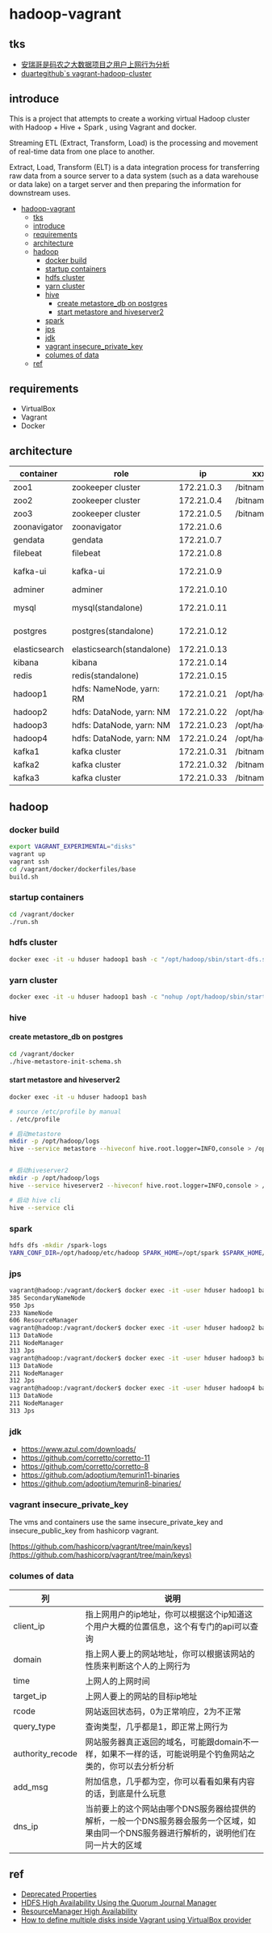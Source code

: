 # hadoop-vagrant

## tks

- [安瑞哥是码农之大数据项目之用户上网行为分析](https://github.com/Anryg/internet_behavior_project)
- [duartegithub`s vagrant-hadoop-cluster](https://github.com/duartegithub/vagrant-hadoop-cluster)

## introduce

This is a project that attempts to create a working virtual Hadoop cluster with Hadoop + Hive + Spark , using Vagrant and docker.

Streaming ETL (Extract, Transform, Load) is the processing and movement of real-time data from one place to another.

Extract, Load, Transform (ELT) is a data integration process for transferring raw data from a source server to a data system (such as a data warehouse or data lake) on a target server and then preparing the information for downstream uses.

<!--ts-->
- [hadoop-vagrant](#hadoop-vagrant)
  - [tks](#tks)
  - [introduce](#introduce)
  - [requirements](#requirements)
  - [architecture](#architecture)
  - [hadoop](#hadoop)
    - [docker build](#docker-build)
    - [startup containers](#startup-containers)
    - [hdfs cluster](#hdfs-cluster)
    - [yarn cluster](#yarn-cluster)
    - [hive](#hive)
      - [create metastore\_db on postgres](#create-metastore_db-on-postgres)
      - [start metastore and hiveserver2](#start-metastore-and-hiveserver2)
    - [spark](#spark)
    - [jps](#jps)
    - [jdk](#jdk)
    - [vagrant insecure\_private\_key](#vagrant-insecure_private_key)
    - [columes of data](#columes-of-data)
  - [ref](#ref)
<!--te-->

## requirements

- VirtualBox
- Vagrant
- Docker

## architecture

| container     | role                      | ip          | xxx_home           | image                         |
|---------------|---------------------------|-------------|--------------------|-------------------------------|
| zoo1          | zookeeper cluster         | 172.21.0.3  | /bitnami/zookeeper | bitnami/zookeeper:3.8.0       |
| zoo2          | zookeeper cluster         | 172.21.0.4  | /bitnami/zookeeper | bitnami/zookeeper:3.8.0       |
| zoo3          | zookeeper cluster         | 172.21.0.5  | /bitnami/zookeeper | bitnami/zookeeper:3.8.0       |
| zoonavigator  | zoonavigator              | 172.21.0.6  |                    | elkozmon/zoonavigator:latest  |
| gendata       | gendata                   | 172.21.0.7  |                    | golang:1.19.4-bullseye        |
| filebeat      | filebeat                  | 172.21.0.8  |                    | elastic/filebeat:8.5.3        |
| kafka-ui      | kafka-ui                  | 172.21.0.9  |                    | provectuslabs/kafka-ui:latest |
| adminer       | adminer                   | 172.21.0.10 |                    | adminer:4.8.1                 |
| mysql         | mysql(standalone)         | 172.21.0.11 |                    | debezium/example-mysql:1.1    |
| postgres      | postgres(standalone)      | 172.21.0.12 |                    | debezium/example-postgres:1.1 |
| elasticsearch | elasticsearch(standalone) | 172.21.0.13 |                    | elastic/elasticsearch:7.6.0   |
| kibana        | kibana                    | 172.21.0.14 |                    | elastic/kibana:7.6.0          |
| redis         | redis(standalone)         | 172.21.0.15 |                    | redis:6.2.6                   |
| hadoop1       | hdfs: NameNode, yarn: RM  | 172.21.0.21 | /opt/hadoop        |                               |
| hadoop2       | hdfs: DataNode, yarn: NM  | 172.21.0.22 | /opt/hadoop        |                               |
| hadoop3       | hdfs: DataNode, yarn: NM  | 172.21.0.23 | /opt/hadoop        |                               |
| hadoop4       | hdfs: DataNode, yarn: NM  | 172.21.0.24 | /opt/hadoop        |                               |
| kafka1        | kafka cluster             | 172.21.0.31 | /bitnami/kafka     | bitnami/kafka:3.3             |
| kafka2        | kafka cluster             | 172.21.0.32 | /bitnami/kafka     | bitnami/kafka:3.3             |
| kafka3        | kafka cluster             | 172.21.0.33 | /bitnami/kafka     | bitnami/kafka:3.3             |

## hadoop

### docker build

```bash
export VAGRANT_EXPERIMENTAL="disks"
vagrant up
vagrant ssh
cd /vagrant/docker/dockerfiles/base
build.sh
```

### startup containers

```bash
cd /vagrant/docker
./run.sh
```

### hdfs cluster

```bash
docker exec -it -u hduser hadoop1 bash -c "/opt/hadoop/sbin/start-dfs.sh"
```

### yarn cluster

```bash
docker exec -it -u hduser hadoop1 bash -c "nohup /opt/hadoop/sbin/start-yarn.sh"
```

### hive

#### create metastore_db on postgres

```bash
cd /vagrant/docker
./hive-metastore-init-schema.sh
```

#### start metastore and hiveserver2

```bash
docker exec -it -u hduser hadoop1 bash

# source /etc/profile by manual
. /etc/profile

# 启动metastore
mkdir -p /opt/hadoop/logs
hive --service metastore --hiveconf hive.root.logger=INFO,console > /opt/hadoop/logs/metastore.log 2>&1 &


# 启动hiveserver2
mkdir -p /opt/hadoop/logs
hive --service hiveserver2 --hiveconf hive.root.logger=INFO,console > /opt/hadoop/logs/hiveserver2.log 2>&1 &
```

```bash
# 启动 hive cli
hive --service cli
```

### spark

```bash
hdfs dfs -mkdir /spark-logs
YARN_CONF_DIR=/opt/hadoop/etc/hadoop SPARK_HOME=/opt/spark $SPARK_HOME/bin/spark-submit --class org.apache.spark.examples.SparkPi --master yarn --deploy-mode client $SPARK_HOME/examples/jars/spark-examples*.jar 10
```

### jps

```bash
vagrant@hadoop:/vagrant/docker$ docker exec -it -user hduser hadoop1 bash -c "/usr/local/jvm/java-8-openjdk-amd64/bin/jps"
385 SecondaryNameNode
950 Jps
233 NameNode
606 ResourceManager
vagrant@hadoop:/vagrant/docker$ docker exec -it -user hduser hadoop2 bash -c "/usr/local/jvm/java-8-openjdk-amd64/bin/jps"
113 DataNode
211 NodeManager
313 Jps
vagrant@hadoop:/vagrant/docker$ docker exec -it -user hduser hadoop3 bash -c "/usr/local/jvm/java-8-openjdk-amd64/bin/jps"
113 DataNode
211 NodeManager
312 Jps
vagrant@hadoop:/vagrant/docker$ docker exec -it -user hduser hadoop4 bash -c "/usr/local/jvm/java-8-openjdk-amd64/bin/jps"
113 DataNode
211 NodeManager
313 Jps
```

### jdk

- <https://www.azul.com/downloads/>
- <https://github.com/corretto/corretto-11>
- <https://github.com/corretto/corretto-8>
- <https://github.com/adoptium/temurin11-binaries>
- <https://github.com/adoptium/temurin8-binaries/>

### vagrant insecure_private_key

The vms and containers use the same insecure_private_key and insecure_public_key from hashicorp vagrant.

[https://github.com/hashicorp/vagrant/tree/main/keys](https://github.com/hashicorp/vagrant/tree/main/keys)

### columes of data

| 列               | 说明                                                                                                                                        |
|------------------|--------------------------------------------------------------------------------------------------------------------------------------------|
| client_ip        | 指上网用户的ip地址，你可以根据这个ip知道这个用户大概的位置信息，这个有专门的api可以查询                                                                 |
| domain           | 指上网人要上的网站地址，你可以根据该网站的性质来判断这个人的上网行为                                                                                  |
| time             | 上网人的上网时间                                                                                                                             |
| target_ip        | 上网人要上的网站的目标ip地址                                                                                                                   |
| rcode            | 网站返回状态码，0为正常响应，2为不正常                                                                                                           |
| query_type       | 查询类型，几乎都是1，即正常上网行为                                                                                                              |
| authority_recode | 网站服务器真正返回的域名，可能跟domain不一样，如果不一样的话，可能说明是个钓鱼网站之类的，你可以去分析分析                                                  |
| add_msg          | 附加信息，几乎都为空，你可以看看如果有内容的话，到底是什么玩意                                                                                        |
| dns_ip           | 当前要上的这个网站由哪个DNS服务器给提供的解析，一般一个DNS服务器会服务一个区域，如果由同一个DNS服务器进行解析的，说明他们在同一片大的区域                        |

## ref

- [Deprecated Properties](https://hadoop.apache.org/docs/stable/hadoop-project-dist/hadoop-common/DeprecatedProperties.html)
- [HDFS High Availability Using the Quorum Journal Manager](https://hadoop.apache.org/docs/stable/hadoop-project-dist/hadoop-hdfs/HDFSHighAvailabilityWithQJM.html)
- [ResourceManager High Availability](https://hadoop.apache.org/docs/stable/hadoop-yarn/hadoop-yarn-site/ResourceManagerHA.html)
- [How to define multiple disks inside Vagrant using VirtualBox provider](https://sleeplessbeastie.eu/2021/05/10/how-to-define-multiple-disks-inside-vagrant-using-virtualbox-provider/)
